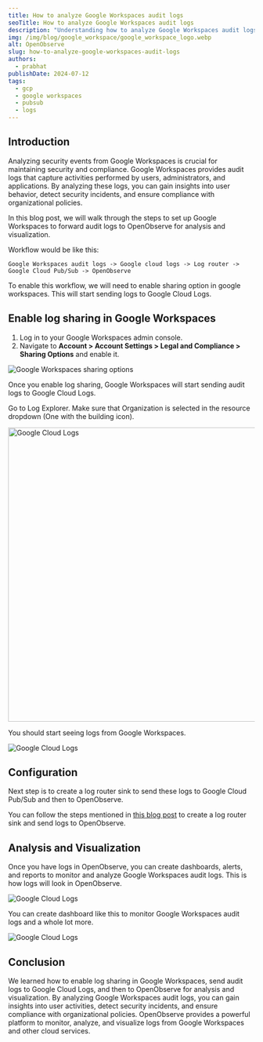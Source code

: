 ```yaml
---
title: How to analyze Google Workspaces audit logs
seoTitle: How to analyze Google Workspaces audit logs
description: "Understanding how to analyze Google Workspaces audit logs using Google Cloud Pub/Sub and OpenObserve."
img: /img/blog/google_workspace/google_workspace_logo.webp
alt: OpenObserve
slug: how-to-analyze-google-workspaces-audit-logs
authors: 
  - prabhat
publishDate: 2024-07-12
tags:
  - gcp
  - google workspaces
  - pubsub
  - logs
---
```


## Introduction

Analyzing security events from Google Workspaces is crucial for maintaining security and compliance. Google Workspaces provides audit logs that capture activities performed by users, administrators, and applications. By analyzing these logs, you can gain insights into user behavior, detect security incidents, and ensure compliance with organizational policies.

In this blog post, we will walk through the steps to set up Google Workspaces to forward audit logs to OpenObserve for analysis and visualization.

Workflow would be like this:

```
Google Workspaces audit logs -> Google cloud logs -> Log router -> Google Cloud Pub/Sub -> OpenObserve
```

To enable this workflow, we will need to enable sharing option in google workspaces. This will start sending logs to Google Cloud Logs. 


## Enable log sharing in Google Workspaces

1. Log in to your Google Workspaces admin console.
2. Navigate to **Account > Account Settings > Legal and Compliance > Sharing Options** and enable it.

![Google Workspaces sharing options](/img/blog/google_workspace/google_workspaces_logsharing.webp)


Once you enable log sharing, Google Workspaces will start sending audit logs to Google Cloud Logs.

Go to Log Explorer. Make sure that Organization is selected in the resource dropdown (One with the building icon). 

<img src="/img/blog/google_workspace/project_selector.webp" alt="Google Cloud Logs" width="600"/>


You should start seeing logs from Google Workspaces.

![Google Cloud Logs](/img/blog/google_workspace/gcp_logs.webp)

## Configuration

Next step is to create a log router sink to send these logs to Google Cloud Pub/Sub and then to OpenObserve.

You can follow the steps mentioned in [this blog post](/blog/send-gcp-logs-to-openobserve) to create a log router sink and send logs to OpenObserve.

## Analysis  and Visualization

Once you have logs in OpenObserve, you can create dashboards, alerts, and reports to monitor and analyze Google Workspaces audit logs. This is how logs will look in OpenObserve.

![Google Cloud Logs](/img/blog/google_workspace/google_workspaces_logsearch.webp)

You can create dashboard like this to monitor Google Workspaces audit logs and a whole lot more.

![Google Cloud Logs](/img/blog/google_workspace/google_workspaces_dashboard.webp)

## Conclusion

We learned how to enable log sharing in Google Workspaces, send audit logs to Google Cloud Logs, and then to OpenObserve for analysis and visualization. By analyzing Google Workspaces audit logs, you can gain insights into user activities, detect security incidents, and ensure compliance with organizational policies. OpenObserve provides a powerful platform to monitor, analyze, and visualize logs from Google Workspaces and other cloud services.



